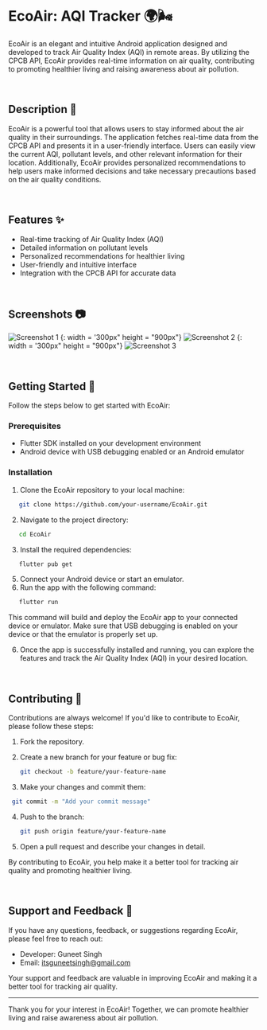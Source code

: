# EcoAir: AQI Tracker 🌍🌬️

EcoAir is an elegant and intuitive Android application designed and developed to track Air Quality Index (AQI) in remote areas. By utilizing the CPCB API, EcoAir provides real-time information on air quality, contributing to promoting healthier living and raising awareness about air pollution.

<br>

## Description 📝

EcoAir is a powerful tool that allows users to stay informed about the air quality in their surroundings. The application fetches real-time data from the CPCB API and presents it in a user-friendly interface. Users can easily view the current AQI, pollutant levels, and other relevant information for their location. Additionally, EcoAir provides personalized recommendations to help users make informed decisions and take necessary precautions based on the air quality conditions.

<br>

## Features ✨

- Real-time tracking of Air Quality Index (AQI)
- Detailed information on pollutant levels
- Personalized recommendations for healthier living
- User-friendly and intuitive interface
- Integration with the CPCB API for accurate data

<br>

## Screenshots 📷

<!-- Add your screenshots here -->
![Screenshot 1](ScreenShots/Hazardous.png) {: width = '300px" height = "900px"} 
![Screenshot 2](ScreenShots/Unhealthy.png) {: width = '300px" height = "900px"} 
![Screenshot 3](ScreenShots/Combined.png)

<br>

## Getting Started 🚀

Follow the steps below to get started with EcoAir:

### Prerequisites

- Flutter SDK installed on your development environment
- Android device with USB debugging enabled or an Android emulator

### Installation

1. Clone the EcoAir repository to your local machine:

```bash
   git clone https://github.com/your-username/EcoAir.git
```

2. Navigate to the project directory:

```bash
   cd EcoAir
```

3. Install the required dependencies:
```bash
   flutter pub get
  ```
5. Connect your Android device or start an emulator.
6. Run the app with the following command:
```bash
   flutter run
```

This command will build and deploy the EcoAir app to your connected device or emulator. Make sure that USB debugging is enabled on your device or that the emulator is properly set up.

6. Once the app is successfully installed and running, you can explore the features and track the Air Quality Index (AQI) in your desired location.

<br>

## Contributing 🤝

Contributions are always welcome! If you'd like to contribute to EcoAir, please follow these steps:

1. Fork the repository.
2. Create a new branch for your feature or bug fix:
   ```bash
   git checkout -b feature/your-feature-name
   ```
   
3. Make your changes and commit them:
  ```bash
   git commit -m "Add your commit message"
   ```

4. Push to the branch:
   ```bash
   git push origin feature/your-feature-name
   ```
   
5. Open a pull request and describe your changes in detail.

By contributing to EcoAir, you help make it a better tool for tracking air quality and promoting healthier living.

<br>

## Support and Feedback 📧

If you have any questions, feedback, or suggestions regarding EcoAir, please feel free to reach out:

- Developer: Guneet Singh
- Email: itsguneetsingh@gmail.com

Your support and feedback are valuable in improving EcoAir and making it a better tool for tracking air quality.

---

Thank you for your interest in EcoAir! Together, we can promote healthier living and raise awareness about air pollution.
